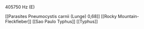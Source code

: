 405750 Hz (E)

[[Parasites Pneumocystis carnii (Lunge) 0,68]]
[[Rocky Mountain-Fleckfieber]]
[[Sao Paulo Typhus]]
[[Typhus]]